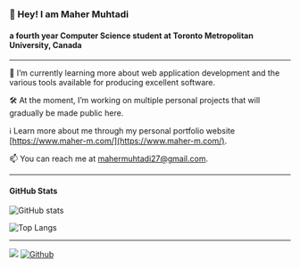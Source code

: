 ### 👋 Hey! I am Maher Muhtadi
#### a fourth year Computer Science student at Toronto Metropolitan University, Canada
---
📖 I’m currently learning more about web application development and the various tools available for producing excellent software.

🛠 At the moment, I’m working on multiple personal projects that will gradually be made public here.

ℹ Learn more about me through my personal portfolio website [https://www.maher-m.com/](https://www.maher-m.com/).

📫 You can reach me at [mahermuhtadi27@gmail.com](mailto:mahermuhtadi27@gmail.com).

---
#### GitHub Stats
![GitHub stats](https://github-readme-stats.vercel.app/api?username=MaherMuhtadi&show_icons=true&theme=tokyonight)

![Top Langs](https://github-readme-stats.vercel.app/api/top-langs/?username=MaherMuhtadi&theme=tokyonight)

---
![](https://komarev.com/ghpvc/?username=MaherMuhtadi&color=green)
[![Github](https://img.shields.io/github/followers/MaherMuhtadi?label=Follow&style=social)](https://github.com/MaherMuhtadi)
